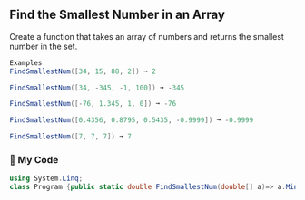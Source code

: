 ## Find the Smallest Number in an Array

Create a function that takes an array of numbers and returns the smallest number in the set.
```c#
Examples
FindSmallestNum([34, 15, 88, 2]) ➞ 2

FindSmallestNum([34, -345, -1, 100]) ➞ -345

FindSmallestNum([-76, 1.345, 1, 0]) ➞ -76

FindSmallestNum([0.4356, 0.8795, 0.5435, -0.9999]) ➞ -0.9999

FindSmallestNum([7, 7, 7]) ➞ 7
```
### 🌴 My Code
```c#
using System.Linq;
class Program {public static double FindSmallestNum(double[] a)=> a.Min();}
```
